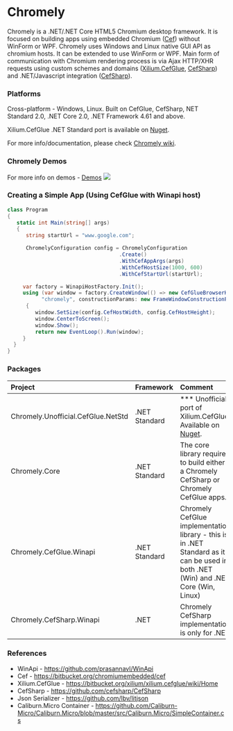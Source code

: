# Chromely
Chromely is a .NET/.NET Core HTML5 Chromium desktop framework. It is focused on building apps using embedded Chromium ([Cef](https://bitbucket.org/chromiumembedded/cef)) without WinForm or WPF. Chromely uses Windows and Linux native GUI API as chromium hosts. It can be extended to use WinForm or WPF. Main form of communication with Chromium rendering process is via Ajax HTTP/XHR requests using custom schemes and domains ([Xilium.CefGlue](https://bitbucket.org/xilium/xilium.cefglue/wiki/Home), [CefSharp](https://github.com/cefsharp/CefSharp)) and .NET/Javascript integration ([CefSharp](https://github.com/cefsharp/CefSharp)).

### Platforms
Cross-platform - Windows, Linux. Built on CefGlue, CefSharp, NET Standard 2.0, .NET Core 2.0, .NET Framework 4.61 and above.

Xilium.CefGlue .NET Standard port is available on [Nuget](https://www.nuget.org/packages/Chromely.Unofficial.CefGlue.NetStd/).

For more info/documentation, please check [Chromely wiki](https://github.com/mattkol/Chromely/wiki).

### Chromely Demos 
For more info on demos - [Demos](https://github.com/mattkol/Chromely/wiki/Demos)
![](https://github.com/mattkol/Chromely/blob/master/Screenshots/Cefsharp/chromely_cefsharp_index_info.png)

### Creating a Simple App (Using CefGlue with Winapi host)
````csharp
class Program
{
   static int Main(string[] args)
   {
      string startUrl = "www.google.com";

      ChromelyConfiguration config = ChromelyConfiguration
                                    .Create()
                                    .WithCefAppArgs(args)
                                    .WithCefHostSize(1000, 600)
                                    .WithCefStartUrl(startUrl);

     var factory = WinapiHostFactory.Init();
     using (var window = factory.CreateWindow(() => new CefGlueBrowserHost(config),
           "chromely", constructionParams: new FrameWindowConstructionParams()))
      {
         window.SetSize(config.CefHostWidth, config.CefHostHeight);
         window.CenterToScreen();
         window.Show();
         return new EventLoop().Run(window);
     }
  }
}
````
### Packages
| Project | Framework| Comment |
| :---         |     :---      | :--- |
| Chromely.Unofficial.CefGlue.NetStd   | .NET Standard    | *** Unofficial port of Xilium.CefGlue. Available on [Nuget](https://www.nuget.org/packages/Chromely.Unofficial.CefGlue.NetStd/).    |
| Chromely.Core    | .NET Standard       |   The core library required to build either a Chromely CefSharp or Chromely CefGlue apps.    |
| Chromely.CefGlue.Winapi    | .NET Standard        | Chromely CefGlue implementation library - this is in .NET Standard as it can be used in both .NET (Win) and .NET Core (Win, Linux)     |
| Chromely.CefSharp.Winapi     | .NET       | Chromely CefSharp implementation is only for .NET     |

### References
* WinApi - https://github.com/prasannavl/WinApi
* Cef - https://bitbucket.org/chromiumembedded/cef
* Xilium.CefGlue - https://bitbucket.org/xilium/xilium.cefglue/wiki/Home
* CefSharp - https://github.com/cefsharp/CefSharp
* Json Serializer - https://github.com/lbv/litjson
* Caliburn.Micro Container - https://github.com/Caliburn-Micro/Caliburn.Micro/blob/master/src/Caliburn.Micro/SimpleContainer.cs

